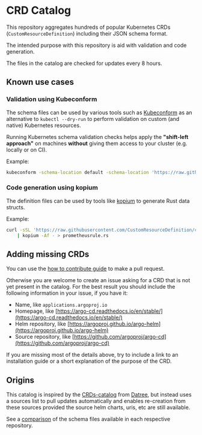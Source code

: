 # CRD Catalog

This repository aggregates hundreds of popular Kubernetes CRDs (`CustomResourceDefinition`) including their JSON schema format.

The intended purpose with this repository is aid with validation and code generation.

The files in the catalog are checked for updates every 8 hours.

## Known use cases

### Validation using Kubeconform

The schema files can be used by various tools such as [Kubeconform](https://github.com/yannh/kubeconform) as an alternative to `kubectl --dry-run` to perform validation on custom (and native) Kubernetes resources.

Running Kubernetes schema validation checks helps apply the **"shift-left approach"** on machines **without** giving them access to your cluster (e.g. locally or on CI).

Example:

```sh
kubeconform -schema-location default -schema-location 'https://raw.githubusercontent.com/CustomResourceDefinition/catalog/main/schema/{{.Group}}/{{.ResourceKind}}_{{.ResourceAPIVersion}}.json' [MANIFEST]
```

### Code generation using kopium

The definition files can be used by tools like [kopium](https://github.com/kube-rs/kopium) to generate Rust data structs.

Example:
```sh
curl -sSL 'https://raw.githubusercontent.com/CustomResourceDefinition/catalog/main/definitions/monitoring.coreos.com/prometheusrules.yaml' \
    | kopium -Af - > prometheusrule.rs
```

## Adding missing CRDs

You can use the [how to contribute guide](docs/HOW-TO-CONTRIBUTE.md) to make a pull request.

Otherwise you are welcome to create an issue asking for a CRD that is not yet present in the catalog. For the best result you should include the following information in your issue, if you have it:

- Name, like `applications.argoproj.io`
- Homepage, like [https://argo-cd.readthedocs.io/en/stable/](https://argo-cd.readthedocs.io/en/stable/)
- Helm repository, like [https://argoproj.github.io/argo-helm](https://argoproj.github.io/argo-helm)
- Source repository, like [https://github.com/argoproj/argo-cd](https://github.com/argoproj/argo-cd)

If you are missing most of the details above, try to include a link to an installation guide or a short explanation of the purpose of the CRD.

## Origins

This catalog is inspired by the [CRDs-catalog](https://github.com/datreeio/CRDs-catalog) from [Datree](https://www.datree.io), but instead uses a sources list to pull updates automatically and enables re-creation from these sources provided the source helm charts, uris, etc are still available.

See a [comparison](docs/COMPARISON.md) of the schema files available in each respective repository.

